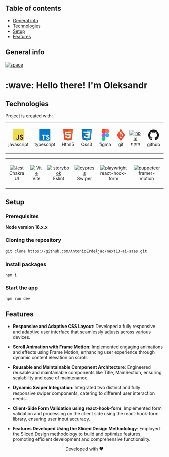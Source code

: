 ## Table of contents
* [General info](#general-info)
* [Technologies](#technologies)
* [Setup](#setup)
* [Features](#features)

## General info
<a href="https://github.com/siberiacancode">
  <img src="https://cdn1.epicgames.com/ue/product/Screenshot/Image10-1920x1080-62a982ae51602dab039765f08d991d4c.png?resize=1&w=1920" alt="space" align="center"/>
</a>

<h1 align="left">:wave: Hello there! I'm Oleksandr</h1>

## Technologies
Project is created with:
 
<table width='100%'>
  <tr>
    <td align="center" width="110" height="90">
      <a href="#debabin-stack">
        <img src="https://raw.githubusercontent.com/devicons/devicon/1119b9f84c0290e0f0b38982099a2bd027a48bf1/icons/javascript/javascript-original.svg" width="36" height="36" alt="javascript" />
      </a>
      <br>javascript
    </td>
    <td align="center" width="110" height="90">
      <a href="#debabin-stack">
        <img src="https://raw.githubusercontent.com/devicons/devicon/1119b9f84c0290e0f0b38982099a2bd027a48bf1/icons/typescript/typescript-original.svg" width="36" height="36" alt="typescript" />
      </a>
      <br>typescript
    </td>
        <td align="center" width="110" height="90">
      <a href="#debabin-stack">
        <img src="https://github.com/devicons/devicon/blob/master/icons/html5/html5-original.svg" width="36" height="36" alt="Html5" />
      </a>
      <br>Html5
    </td>
         <td align="center" width="110" height="90"> 
      <a href="#debabin-stack" >
        <img src="https://github.com/devicons/devicon/blob/master/icons/css3/css3-original.svg" width="36" height="36" alt="css3" />
      </a>
      <br>Css3
    </td>
    <td align="center" width="110" height="90">
      <a href="#debabin-stack" >
        <img src="https://raw.githubusercontent.com/devicons/devicon/1119b9f84c0290e0f0b38982099a2bd027a48bf1/icons/figma/figma-original.svg" width="36" height="36" alt="figma" />
      </a>
      <br>figma
    </td>
    <td align="center" width="110" height="90">
      <a href="#debabin-stack">
        <img src="https://raw.githubusercontent.com/devicons/devicon/1119b9f84c0290e0f0b38982099a2bd027a48bf1/icons/git/git-original.svg" width="36" height="36" alt="git" />
      </a>
      <br>git
    </td>
    <td align="center" width="110" height="90"> 
      <a href="#debabin-stack">
        <img src="https://brandeps.com/icon-download/N/Npm-icon-vector-05.svg" width="36" height="36" alt="npm" />
      </a>
      <br>npm
    </td>
     <td align="center" width="110" height="90"> 
      <a href="#debabin-stack" >
        <img src="https://github.com/devicons/devicon/blob/master/icons/github/github-original.svg" width="36" height="36" alt="github" />
      </a>
      <br>github
    </td>
  </tr> 
</table>

<table width='100%'>
  <tr>
     <td align="center" width="110" height="90"> 
      <a href="#debabin-stack" >
        <img src="https://avatars.githubusercontent.com/u/54212428?s=48&v=4" color='gray``' width="36" height="36" alt="Jest" />
      </a>
      <br>Chakra UI
    </td>
    <td align="center" width="110" height="90"> 
      <a href="#debabin-stack">
 <img src="https://vitejs.dev/logo.svg" alt="Vite" width="100" height='50px'>      </a>
      <br>Vite
    </td>
        <td align="center" width="110" height="90"> 
      <a href="#debabin-stack" >
        <img src="https://cdn.worldvectorlogo.com/logos/eslint.svg" width="36" height="36" alt="storybook" />
      </a>
      <br>Eslint
    </td>
    <td align="center" width="110" height="90"> 
      <a href="#debabin-stack">
        <img src="https://swiperjs.com/images/swiper-logo.svg" width="36" height="36" alt="cypress" />
      </a>
      <br>Swiper
    </td>
    <td align="center" width="210" height="90"> 
      <a href="#debabin-stack">
        <img src="https://react-hook-form.com/images/logo/react-hook-form-logo-only.png" width="36" height="36" alt="playwright" />
      </a>
      <br>react-hook-form
    </td>
    <td align="center" width="210" height="90"> 
      <a href="#debabin-stack">
        <img src="https://cdn.worldvectorlogo.com/logos/framer-motion.svg" width="36" height="36" alt="puppeteer" />
      </a>
      <br>framer-motion
    </td>
  </tr> 
</table>

## Setup
 
### Prerequisites

**Node version 18.x.x**

### Cloning the repository

```shell
git clone https://github.com/AntonioErdeljac/next13-ai-saas.git
```

### Install packages

```shell
npm i
```

### Start the app

```shell
npm run dev
```

## Features

- **Responsive and Adaptive CSS Layout**: Developed a fully responsive and adaptive user interface that seamlessly adjusts across various devices.

- **Scroll Animation with Frame Motion**: Implemented engaging animations and effects using Frame Motion, enhancing user experience through dynamic content elevation on scroll.

- **Reusable and Maintainable Component Architecture**: Engineered reusable and maintainable components like Title, MainSection, ensuring scalability and ease of maintenance.

- **Dynamic Swiper Integration**: Integrated two distinct and fully responsive swiper components, catering to different user interaction needs.

- **Client-Side Form Validation using react-hook-form**: Implemented form validation and processing on the client side using the react-hook-form library, ensuring user input accuracy.

- **Features Developed Using the Sliced Design Methodology**: Employed the Sliced Design methodology to build and optimize features, promoting efficient development and comprehensive functionality.



<div align="center">
  Developed with ❤️
</div>
